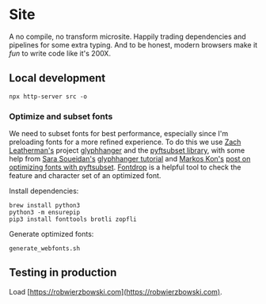 # Site

A no compile, no transform microsite. Happily trading dependencies and pipelines for some extra typing. And to be honest, modern browsers make it _fun_ to write code like it's 200X.

## Local development

```shell
npx http-server src -o
```

### Optimize and subset fonts

We need to subset fonts for best performance, especially since I'm preloading fonts for a more refined experience. To do this we use [Zach Leatherman's](https://twitter.com/zachleat) project [glyphhanger](https://github.com/zachleat/glyphhanger) and the [pyftsubset library](https://fonttools.readthedocs.io/en/latest/subset/index.html), with some help from [Sara Soueidan's](https://twitter.com/SaraSoueidan) [glyphhanger tutorial](https://www.sarasoueidan.com/blog/glyphhanger) and [Markos Kon's](https://twitter.com/markos_kon) [post on optimizing fonts with pyftsubset](https://markoskon.com/creating-font-subsets/). [Fontdrop](https://fontdrop.info/) is a helpful tool to check the feature and character set of an optimized font.

Install dependencies:

```shell
brew install python3
python3 -m ensurepip
pip3 install fonttools brotli zopfli
```

Generate optimized fonts:

```shell
generate_webfonts.sh
```

## Testing in production

Load [https://robwierzbowski.com](https://robwierzbowski.com).
